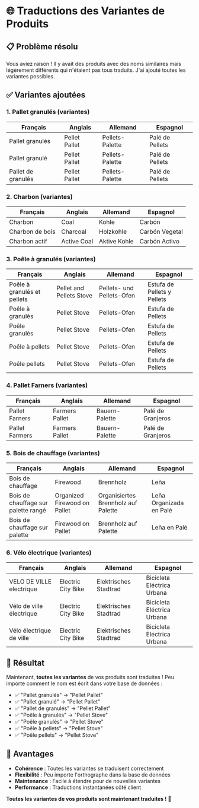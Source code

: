 # 🌐 Traductions des Variantes de Produits

## 📋 Problème résolu

Vous aviez raison ! Il y avait des produits avec des noms similaires mais légèrement différents qui n'étaient pas tous traduits. J'ai ajouté toutes les variantes possibles.

## ✅ Variantes ajoutées

### **1. Pallet granulés (variantes)**
| **Français** | **Anglais** | **Allemand** | **Espagnol** |
|--------------|-------------|--------------|--------------|
| Pallet granulés | Pellet Pallet | Pellets-Palette | Palé de Pellets |
| Pallet granulé | Pellet Pallet | Pellets-Palette | Palé de Pellets |
| Pallet de granulés | Pellet Pallet | Pellets-Palette | Palé de Pellets |

### **2. Charbon (variantes)**
| **Français** | **Anglais** | **Allemand** | **Espagnol** |
|--------------|-------------|--------------|--------------|
| Charbon | Coal | Kohle | Carbón |
| Charbon de bois | Charcoal | Holzkohle | Carbón Vegetal |
| Charbon actif | Active Coal | Aktive Kohle | Carbón Activo |

### **3. Poêle à granulés (variantes)**
| **Français** | **Anglais** | **Allemand** | **Espagnol** |
|--------------|-------------|--------------|--------------|
| Poêle à granulés et pellets | Pellet and Pellets Stove | Pellets- und Pellets-Ofen | Estufa de Pellets y Pellets |
| Poêle à granulés | Pellet Stove | Pellets-Ofen | Estufa de Pellets |
| Poêle granulés | Pellet Stove | Pellets-Ofen | Estufa de Pellets |
| Poêle à pellets | Pellet Stove | Pellets-Ofen | Estufa de Pellets |
| Poêle pellets | Pellet Stove | Pellets-Ofen | Estufa de Pellets |

### **4. Pallet Farners (variantes)**
| **Français** | **Anglais** | **Allemand** | **Espagnol** |
|--------------|-------------|--------------|--------------|
| Pallet Farners | Farmers Pallet | Bauern-Palette | Palé de Granjeros |
| Pallet Farmers | Farmers Pallet | Bauern-Palette | Palé de Granjeros |

### **5. Bois de chauffage (variantes)**
| **Français** | **Anglais** | **Allemand** | **Espagnol** |
|--------------|-------------|--------------|--------------|
| Bois de chauffage | Firewood | Brennholz | Leña |
| Bois de chauffage sur palette rangé | Organized Firewood on Pallet | Organisiertes Brennholz auf Palette | Leña Organizada en Palé |
| Bois de chauffage sur palette | Firewood on Pallet | Brennholz auf Palette | Leña en Palé |

### **6. Vélo électrique (variantes)**
| **Français** | **Anglais** | **Allemand** | **Espagnol** |
|--------------|-------------|--------------|--------------|
| VELO DE VILLE electrique | Electric City Bike | Elektrisches Stadtrad | Bicicleta Eléctrica Urbana |
| Vélo de ville électrique | Electric City Bike | Elektrisches Stadtrad | Bicicleta Eléctrica Urbana |
| Vélo électrique de ville | Electric City Bike | Elektrisches Stadtrad | Bicicleta Eléctrica Urbana |

## 🎯 Résultat

Maintenant, **toutes les variantes** de vos produits sont traduites ! Peu importe comment le nom est écrit dans votre base de données :

- ✅ "Pallet granulés" → "Pellet Pallet"
- ✅ "Pallet granulé" → "Pellet Pallet"  
- ✅ "Pallet de granulés" → "Pellet Pallet"
- ✅ "Poêle à granulés" → "Pellet Stove"
- ✅ "Poêle granulés" → "Pellet Stove"
- ✅ "Poêle à pellets" → "Pellet Stove"
- ✅ "Poêle pellets" → "Pellet Stove"

## 🚀 Avantages

- **Cohérence** : Toutes les variantes se traduisent correctement
- **Flexibilité** : Peu importe l'orthographe dans la base de données
- **Maintenance** : Facile à étendre pour de nouvelles variantes
- **Performance** : Traductions instantanées côté client

**Toutes les variantes de vos produits sont maintenant traduites !** 🎉

